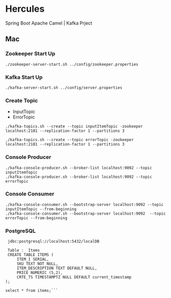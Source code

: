 # Hercules
Spring Boot Apache Camel | Kafka Prject

## Mac

### Zookeeper Start Up
```
./zookeeper-server-start.sh ../config/zookeeper.properties
```
### Kafka Start Up
```
./kafka-server-start.sh ../config/server.properties
```

### Create Topic

- InputTopic
- ErrorTopic 
```
./kafka-topics.sh --create --topic inputItemTopic -zookeeper localhost:2181 --replication-factor 1 --partitions 3

./kafka-topics.sh --create --topic errorTopic -zookeeper localhost:2181 --replication-factor 1 --partitions 3
```

### Console Producer
```
./kafka-console-producer.sh --broker-list localhost:9092 --topic inputItemTopic
./kafka-console-producer.sh --broker-list localhost:9092 --topic errorTopic
```
### Console Consumer
```
./kafka-console-consumer.sh --bootstrap-server localhost:9092 --topic inputItemTopic --from-beginning
./kafka-console-consumer.sh --bootstrap-server localhost:9092  --topic errorTopic --from-beginning

```
### PostgreSQL
```
 jdbc:postgresql://localhost:5432/localDB
 
 Table :  Items
 CREATE TABLE ITEMS (
     ITEM_I SERIAL,
     SKU TEXT NOT NULL,
     ITEM_DESCRIPTION TEXT DEFAULT NULL,
     PRICE NUMERIC (5,2),
     CRTE_TS TIMESTAMPTZ NULL DEFAULT current_timestamp
);

select * from items;```
